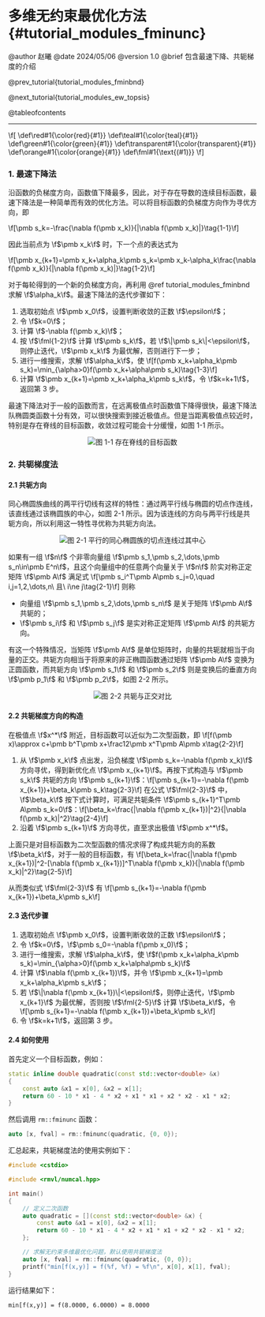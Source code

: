 多维无约束最优化方法 {#tutorial_modules_fminunc}
============

@author 赵曦
@date 2024/05/06
@version 1.0
@brief 包含最速下降、共轭梯度的介绍

@prev_tutorial{tutorial_modules_fminbnd}

@next_tutorial{tutorial_modules_ew_topsis}

@tableofcontents

------

\f[
\def\red#1{\color{red}{#1}}
\def\teal#1{\color{teal}{#1}}
\def\green#1{\color{green}{#1}}
\def\transparent#1{\color{transparent}{#1}}
\def\orange#1{\color{orange}{#1}}
\def\fml#1{\text{(#1)}}
\f]

### 1. 最速下降法

沿函数的负梯度方向，函数值下降最多，因此，对于存在导数的连续目标函数，最速下降法是一种简单而有效的优化方法。可以将目标函数的负梯度方向作为寻优方向，即

\f[\pmb s_k=-\frac{\nabla f(\pmb x_k)}{\|\nabla f(\pmb x_k)\|}\tag{1-1}\f]

因此当前点为 \f$\pmb x_k\f$ 时，下一个点的表达式为

\f[\pmb x_{k+1}=\pmb x_k+\alpha_k\pmb s_k=\pmb x_k-\alpha_k\frac{\nabla f(\pmb x_k)}{\|\nabla f(\pmb x_k)\|}\tag{1-2}\f]

对于每轮得到的一个新的负梯度方向，再利用 @ref tutorial_modules_fminbnd 求解 \f$\alpha_k\f$。最速下降法的迭代步骤如下：

1. 选取初始点 \f$\pmb x_0\f$，设置判断收敛的正数 \f$\epsilon\f$；
2. 令 \f$k=0\f$；
3. 计算 \f$-\nabla f(\pmb x_k)\f$；
4. 按 \f$\fml{1-2}\f$ 计算 \f$\pmb s_k\f$，若 \f$\|\pmb s_k\|<\epsilon\f$，则停止迭代，\f$\pmb x_k\f$ 为最优解，否则进行下一步；
5. 进行一维搜索，求解 \f$\alpha_k\f$，使 \f[f(\pmb x_k+\alpha_k\pmb s_k)=\min_{\alpha>0}f(\pmb x_k+\alpha\pmb s_k)\tag{1-3}\f]
6. 计算 \f$\pmb x_{k+1}=\pmb x_k+\alpha_k\pmb s_k\f$，令 \f$k=k+1\f$，返回第 3 步。

最速下降法对于一般的函数而言，在远离极值点时函数值下降得很快，最速下降法队椭圆类函数十分有效，可以很快搜索到接近极值点。但是当距离极值点较近时，特别是存在脊线的目标函数，收敛过程可能会十分缓慢，如图 1-1 所示。

<center>

![图 1-1 存在脊线的目标函数](fminunc/fig1-1.png)

</center>

### 2. 共轭梯度法

#### 2.1 共轭方向

同心椭圆族曲线的两平行切线有这样的特性：通过两平行线与椭圆的切点作连线，该直线通过该椭圆族的中心，如图 2-1 所示。因为该连线的方向与两平行线是共轭方向，所以利用这一特性寻优称为共轭方向法。

<center>

![图 2-1 平行的同心椭圆族的切点连线过其中心](fminunc/fig2-1.png)

</center>

如果有一组 \f$n\f$ 个非零向量组 \f$\pmb s_1,\pmb s_2,\dots,\pmb s_n\in\pmb E^n\f$，且这个向量组中的任意两个向量关于 \f$n\f$ 阶实对称正定矩阵 \f$\pmb A\f$ 满足式 \f[\pmb s_i^T\pmb A\pmb s_j=0,\quad i,j=1,2,\dots,n\ 且\ i\ne j\tag{2-1}\f] 则称

- 向量组 \f$\pmb s_1,\pmb s_2,\dots,\pmb s_n\f$ 是关于矩阵 \f$\pmb A\f$ 共轭的；
- \f$\pmb s_i\f$ 和 \f$\pmb s_j\f$ 是实对称正定矩阵 \f$\pmb A\f$ 的共轭方向。

有这一个特殊情况，当矩阵 \f$\pmb A\f$ 是单位矩阵时，向量的共轭就相当于向量的正交。共轭方向相当于将原来的非正椭圆函数通过矩阵 \f$\pmb A\f$ 变换为正圆函数，而共轭方向 \f$\pmb s_1\f$ 和 \f$\pmb s_2\f$ 则是变换后的垂直方向 \f$\pmb p_1\f$ 和 \f$\pmb p_2\f$，如图 2-2 所示。

<center>

![图 2-2 共轭与正交对比](fminunc/fig2-2.png)

</center>

#### 2.2 共轭梯度方向的构造

在极值点 \f$x^*\f$ 附近，目标函数可以近似为二次型函数，即 \f[f(\pmb x)\approx c+\pmb b^T\pmb x+\frac12\pmb x^T\pmb A\pmb x\tag{2-2}\f]

1. 从 \f$\pmb x_k\f$ 点出发，沿负梯度 \f$\pmb s_k=-\nabla f(\pmb x_k)\f$ 方向寻优，得到新优化点 \f$\pmb x_{k+1}\f$。再按下式构造与 \f$\pmb s_k\f$ 共轭的方向 \f$\pmb s_{k+1}\f$：\f[\pmb s_{k+1}=-\nabla f(\pmb x_{k+1})+\beta_k\pmb s_k\tag{2-3}\f] 在公式 \f$\fml{2-3}\f$ 中，\f$\beta_k\f$ 按下式计算时，可满足共轭条件 \f$\pmb s_{k+1}^T\pmb A\pmb s_k=0\f$：\f[\beta_k=\frac{\|\nabla f(\pmb x_{k+1})\|^2}{\|\nabla f(\pmb x_k)\|^2}\tag{2-4}\f]
2. 沿着 \f$\pmb s_{k+1}\f$ 方向寻优，直至求出极值 \f$\pmb x^*\f$。

上面只是对目标函数为二次型函数的情况求得了构成共轭方向的系数 \f$\beta_k\f$，对于一般的目标函数，有 \f[\beta_k=\frac{\|\nabla f(\pmb x_{k+1})\|^2-[\nabla f(\pmb x_{k+1})]^T\nabla f(\pmb x_k)}{\|\nabla f(\pmb x_k)\|^2}\tag{2-5}\f]

从而类似式 \f$\fml{2-3}\f$ 有 \f[\pmb s_{k+1}=-\nabla f(\pmb x_{k+1})+\beta_k\pmb s_k\f]

#### 2.3 迭代步骤

1. 选取初始点 \f$\pmb x_0\f$，设置判断收敛的正数 \f$\epsilon\f$；
2. 令 \f$k=0\f$，\f$\pmb s_0=-\nabla f(\pmb x_0)\f$；
3. 进行一维搜索，求解 \f$\alpha_k\f$，使 \f$f(\pmb x_k+\alpha_k\pmb s_k)=\min_{\alpha>0}f(\pmb x_k+\alpha\pmb s_k)\f$
4. 计算 \f$\nabla f(\pmb x_{k+1})\f$，并令 \f$\pmb x_{k+1}=\pmb x_k+\alpha_k\pmb s_k\f$；
5. 若 \f$\|\nabla f(\pmb x_{k+1})\|<\epsilon\f$，则停止迭代，\f$\pmb x_{k+1}\f$ 为最优解，否则按 \f$\fml{2-5}\f$ 计算 \f$\beta_k\f$，令 \f[\pmb s_{k+1}=-\nabla f(\pmb x_{k+1})+\beta_k\pmb s_k\f]
6. 令 \f$k=k+1\f$，返回第 3 步。

#### 2.4 如何使用

首先定义一个目标函数，例如：

```cpp
static inline double quadratic(const std::vector<double> &x)
{
    const auto &x1 = x[0], &x2 = x[1];
    return 60 - 10 * x1 - 4 * x2 + x1 * x1 + x2 * x2 - x1 * x2;
}
```

然后调用 `rm::fminunc` 函数：

```cpp
auto [x, fval] = rm::fminunc(quadratic, {0, 0});
```

汇总起来，共轭梯度法的使用实例如下：

```cpp
#include <cstdio>

#include <rmvl/numcal.hpp>

int main()
{
    // 定义二次函数
    auto quadratic = [](const std::vector<double> &x) {
        const auto &x1 = x[0], &x2 = x[1];
        return 60 - 10 * x1 - 4 * x2 + x1 * x1 + x2 * x2 - x1 * x2;
    };

    // 求解无约束多维最优化问题，默认使用共轭梯度法
    auto [x, fval] = rm::fminunc(quadratic, {0, 0});
    printf("min[f(x,y)] = f(%f, %f) = %f\n", x[0], x[1], fval);
}
```

运行结果如下：

```
min[f(x,y)] = f(8.0000, 6.0000) = 8.0000
```
